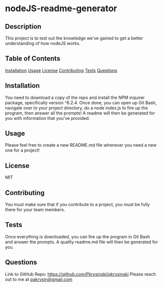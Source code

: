 # nodeJS-readme-generator

## Description
This project is to test out the knowledge we've gained to get a better understanding of how nodeJS works.

## Table of Contents
[Installation](#installation)
[Usage](#usage)
[License](#license)
[Contributing](#contributing)
[Tests](#tests)
[Questions](#questions)

## Installation
You need to download a copy of the repo and install the NPM inquirer package, specifically version ^8.2.4.  Once done, you can open up Git Bash, navigate over to your project directory, do a node index.js to fire up the program, then answer all the prompts!  A readme will then be generated for you with information that you've provided.

## Usage
Please feel free to create a new README.md file whenever you need a new one for a project!

## License
MIT

## Contributing
You must make sure that if you contribute to a project, you must be fully there for your team members.

## Tests
Once everything is downloaded, you can fire up the program in Git Bash and answer the prompts.  A quality readme.md file will then be generated for you.

## Questions
Link to GitHub Repo: https://github.com/Pkrysinski/pkrysinski
Please reach out to me at pakrysin@gmail.com
